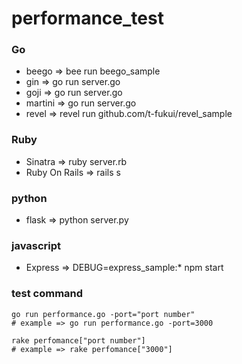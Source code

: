 # performance_test

### Go
- beego => bee run beego_sample
- gin => go run server.go
- goji => go run server.go
- martini => go run server.go
- revel => revel run github.com/t-fukui/revel_sample

### Ruby
- Sinatra => ruby server.rb
- Ruby On Rails => rails s

### python
- flask => python server.py

### javascript
- Express => DEBUG=express_sample:* npm start

### test command

```
go run performance.go -port="port number"
# example => go run performance.go -port=3000

rake perfomance["port number"]
# example => rake perfomance["3000"]
```
